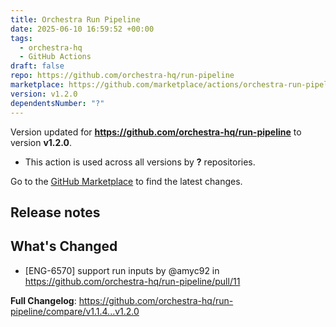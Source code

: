 ```yaml
---
title: Orchestra Run Pipeline
date: 2025-06-10 16:59:52 +00:00
tags:
  - orchestra-hq
  - GitHub Actions
draft: false
repo: https://github.com/orchestra-hq/run-pipeline
marketplace: https://github.com/marketplace/actions/orchestra-run-pipeline
version: v1.2.0
dependentsNumber: "?"
---
```



Version updated for **https://github.com/orchestra-hq/run-pipeline** to version **v1.2.0**.
- This action is used across all versions by **?** repositories.

Go to the [GitHub Marketplace](https://github.com/marketplace/actions/orchestra-run-pipeline) to find the latest changes.

## Release notes

## What's Changed
* [ENG-6570] support run inputs by @amyc92 in https://github.com/orchestra-hq/run-pipeline/pull/11


**Full Changelog**: https://github.com/orchestra-hq/run-pipeline/compare/v1.1.4...v1.2.0
